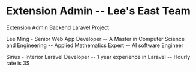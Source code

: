 # Extension Admin -- Lee's East Team
Extension Admin Backend Laravel Project

Lee Ming - Senior Web App Developer
  -- A Master in Computer Science and Engineering
  -- Applied Mathematics Expert
  -- AI software Engineer

Sirius - Interior Laravel Developer
  -- 1 year experience in Laravel
  -- Hourly rate is 3$
